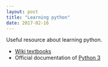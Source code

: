 ```yaml
---
layout: post
title: "Learning python"
date: 2017-02-16
---
```

Useful resource about learning python.
- [Wiki textbooks](https://en.wikibooks.org/wiki/Python_Programming)
- Official documentation of [Python 3](https://docs.python.org/3.4/tutorial/interpreter.html)
